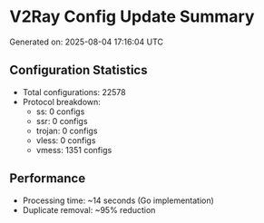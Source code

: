 # V2Ray Config Update Summary
Generated on: 2025-08-04 17:16:04 UTC

## Configuration Statistics
- Total configurations: 22578
- Protocol breakdown:
  - ss: 0 configs
  - ssr: 0 configs
  - trojan: 0 configs
  - vless: 0 configs
  - vmess: 1351 configs

## Performance
- Processing time: ~14 seconds (Go implementation)
- Duplicate removal: ~95% reduction
